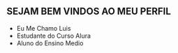 ## SEJAM BEM VINDOS AO MEU PERFIL

- Eu Me Chamo Luis
- Estudante do Curso Alura
- Aluno do Ensino Medio
